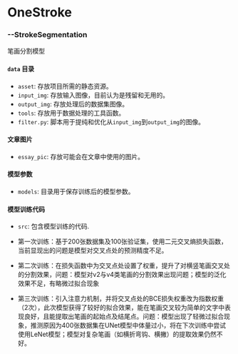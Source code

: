 # OneStroke

### --StrokeSegmentation
笔画分割模型

#### `data` 目录

- `asset`: 存放项目所需的静态资源。
- `input_img`: 存放输入图像，目前认为是残留和无用的。
- `output_img`: 存放处理后的数据集图像。
- `tools`: 存放用于数据处理的工具函数。
- `filter.py`: 脚本用于提纯和优化从`input_img`到`output_img`的图像。

#### 文章图片

- `essay_pic`: 存放可能会在文章中使用的图片。

#### 模型参数

- `models`: 目录用于保存训练后的模型参数。

#### 模型训练代码

- `src`: 包含模型训练的代码.

- 第一次训练：基于200张数据集及100张验证集，使用二元交叉熵损失函数，当前显现出的问题是模型对交叉点处的预测精度不足。

- 第二次训练：在损失函数中为交叉点处设置了权重，提升了对横竖笔画交叉处的分割效果，问题：模型对v2与v4类笔画的分割效果出现问题；模型的泛化效果不足，有略微过拟合现象

- 第三次训练：引入注意力机制，并将交叉点处的BCE损失权重改为指数权重（2次），此次模型获得了较好的拟合效果，能在笔画交叉较为简单的文字中表现良好，且能提取出笔画的起始点及结尾点。问题：模型出现了轻微过拟合现象，推测原因为400张数据集在UNet模型中体量过小，将在下次训练中尝试使用LeNet模型；模型对复杂笔画（如横折弯钩、横撇）的提取效果仍然不好。
